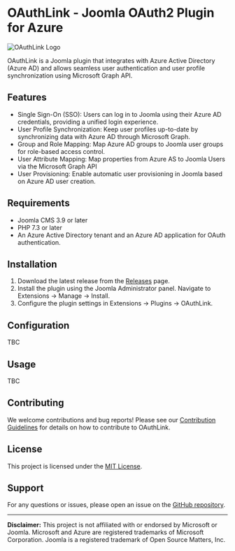# OAuthLink - Joomla OAuth2 Plugin for Azure

![OAuthLink Logo](oauthlink-logo.png)

OAuthLink is a Joomla plugin that integrates with Azure Active Directory (Azure AD) and allows seamless user authentication and user profile synchronization using Microsoft Graph API.

## Features

- Single Sign-On (SSO): Users can log in to Joomla using their Azure AD credentials, providing a unified login experience.
- User Profile Synchronization: Keep user profiles up-to-date by synchronizing data with Azure AD through Microsoft Graph.
- Group and Role Mapping: Map Azure AD groups to Joomla user groups for role-based access control.
- User Attribute Mapping: Map properties from Azure AS to Joomla Users via the Microsoft Graph API
- User Provisioning: Enable automatic user provisioning in Joomla based on Azure AD user creation.

## Requirements

- Joomla CMS 3.9 or later
- PHP 7.3 or later
- An Azure Active Directory tenant and an Azure AD application for OAuth authentication.

## Installation

1. Download the latest release from the [Releases](https://github.com/rglss/OAuthLink/releases) page.
2. Install the plugin using the Joomla Administrator panel. Navigate to Extensions → Manage → Install.
3. Configure the plugin settings in Extensions → Plugins → OAuthLink.

## Configuration

TBC

## Usage

TBC

## Contributing

We welcome contributions and bug reports! Please see our [Contribution Guidelines](CONTRIBUTING.md) for details on how to contribute to OAuthLink.

## License

This project is licensed under the [MIT License](LICENSE).

## Support

For any questions or issues, please open an issue on the [GitHub repository](https://github.com/rglss/OAuthLink/issues).

---

**Disclaimer:** This project is not affiliated with or endorsed by Microsoft or Joomla. Microsoft and Azure are registered trademarks of Microsoft Corporation. Joomla is a registered trademark of Open Source Matters, Inc.
